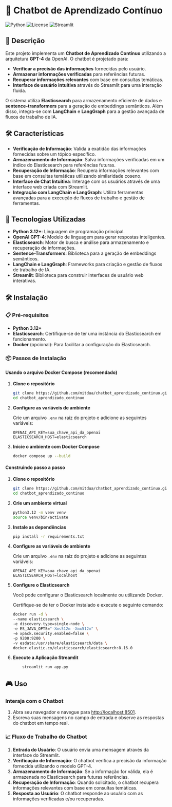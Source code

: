 # 🤖 Chatbot de Aprendizado Contínuo

![Python](https://img.shields.io/badge/Python-3.12%2B-blue.svg)
![License](https://img.shields.io/badge/License-MIT-green.svg)
![Streamlit](https://img.shields.io/badge/Streamlit-1.40.1-brightgreen.svg)

## 📄 Descrição

Este projeto implementa um **Chatbot de Aprendizado Contínuo** utilizando a arquitetura **GPT-4** da OpenAI. O chatbot é projetado para:

- **Verificar a precisão das informações** fornecidas pelo usuário.
- **Armazenar informações verificadas** para referências futuras.
- **Recuperar informações relevantes** com base em consultas temáticas.
- **Interface de usuário intuitiva** através do Streamlit para uma interação fluida.

O sistema utiliza **Elasticsearch** para armazenamento eficiente de dados e **sentence-transformers** para a geração de embeddings semânticos. Além disso, integra-se com **LangChain** e **LangGraph** para a gestão avançada de fluxos de trabalho de IA.

## 🛠️ Características

- **Verificação de Informação**: Valida a exatidão das informações fornecidas sobre um tópico específico.
- **Armazenamento de Informação**: Salva informações verificadas em um índice do Elasticsearch para referências futuras.
- **Recuperação de Informação**: Recupera informações relevantes com base em consultas temáticas utilizando similaridade coseno.
- **Interface de Chat Intuitiva**: Interage com os usuários através de uma interface web criada com Streamlit.
- **Integração com LangChain e LangGraph**: Utiliza ferramentas avançadas para a execução de fluxos de trabalho e gestão de ferramentas.

## 🚀 Tecnologias Utilizadas

- **Python 3.12+**: Linguagem de programação principal.
- **OpenAI GPT-4**: Modelo de linguagem para gerar respostas inteligentes.
- **Elasticsearch**: Motor de busca e análise para armazenamento e recuperação de informações.
- **Sentence-Transformers**: Biblioteca para a geração de embeddings semânticos.
- **LangChain e LangGraph**: Frameworks para criação e gestão de fluxos de trabalho de IA.
- **Streamlit**: Biblioteca para construir interfaces de usuário web interativas.


## 🛠️ Instalação

### 📋 Pré-requisitos

- **Python 3.12+**
- **Elasticsearch**: Certifique-se de ter uma instância do Elasticsearch em funcionamento.
- **Docker** (opcional): Para facilitar a configuração do Elasticsearch.

### 📦 Passos de Instalação


#### Usando o arquivo Docker Compose (recomendado)
1. **Clone o repositório**

    ```bash
    git clone https://github.com/mitdua/chatbot_aprendizado_continuo.git
    cd chatbot_aprendizado_continuo
    ```

2. **Configure as variáveis de ambiente**

    Crie um arquivo `.env` na raiz do projeto e adicione as seguintes variáveis:

    ```env
    OPENAI_API_KEY=sua_chave_api_da_openai
    ELASTICSEARCH_HOST=elasticsearch 
    ```

3. **Inicie o ambiente com Docker Compose**
    ```bash
    docker compose up --build
    ```

#### Construindo passo a passo

1. **Clone o repositório**

    ```bash
    git clone https://github.com/mitdua/chatbot_aprendizado_continuo.git
    cd chatbot_aprendizado_continuo
    ```

2. **Crie um ambiente virtual**

    ```bash
    python3.12 -m venv venv
    source venv/bin/activate
    ```

3. **Instale as dependências**

    ```bash
    pip install -r requirements.txt
    ```

4. **Configure as variáveis de ambiente**

    Crie um arquivo `.env` na raiz do projeto e adicione as seguintes variáveis:

    ```env
    OPENAI_API_KEY=sua_chave_api_da_openai
    ELASTICSEARCH_HOST=localhost
    ```

5. **Configure o Elasticsearch**

    Você pode configurar o Elasticsearch localmente ou utilizando Docker.   

    Certifique-se de ter o Docker instalado e execute o seguinte comando:

    ```bash
    docker run -d \
    --name elasticsearch \
    -e discovery.type=single-node \
    -e ES_JAVA_OPTS="-Xms512m -Xmx512m" \
    -e xpack.security.enabled=false \
    -p 9200:9200 \
    -v esdata:/usr/share/elasticsearch/data \
    docker.elastic.co/elasticsearch/elasticsearch:8.16.0

    ```
6. **Execute a Aplicação Streamlit**
    ```bash
        streamlit run app.py
    ```

## 🎮 Uso
### Interaja com o Chatbot

1. Abra seu navegador e navegue para [http://localhost:8501](http://localhost:8501).
2. Escreva suas mensagens no campo de entrada e observe as respostas do chatbot em tempo real.

### 📈 Fluxo de Trabalho do Chatbot

1. **Entrada do Usuário**: O usuário envia uma mensagem através da interface do Streamlit.
2. **Verificação de Informação**: O chatbot verifica a precisão da informação fornecida utilizando o modelo GPT-4.
3. **Armazenamento de Informação**: Se a informação for válida, ela é armazenada no Elasticsearch para futuras referências.
4. **Recuperação de Informação**: Quando solicitado, o chatbot recupera informações relevantes com base em consultas temáticas.
5. **Resposta ao Usuário**: O chatbot responde ao usuário com as informações verificadas e/ou recuperadas.



